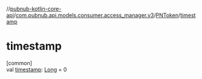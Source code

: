 //[pubnub-kotlin-core-api](../../../index.md)/[com.pubnub.api.models.consumer.access_manager.v3](../index.md)/[PNToken](index.md)/[timestamp](timestamp.md)

# timestamp

[common]\
val [timestamp](timestamp.md): [Long](https://kotlinlang.org/api/latest/jvm/stdlib/kotlin-stdlib/kotlin/-long/index.html) = 0
